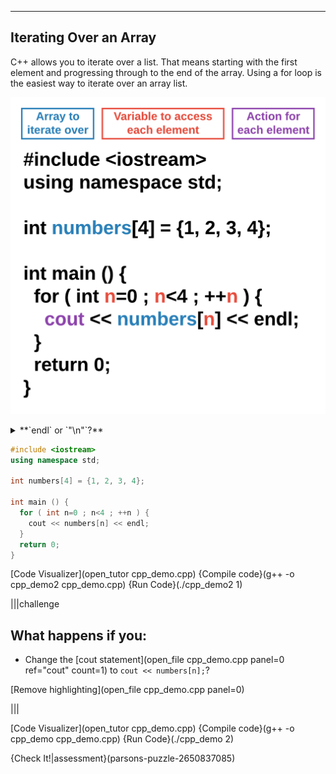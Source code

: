 ----------

## Iterating Over an Array

C++ allows you to iterate over a list. That means starting with the first element and progressing through to the end of the array. Using a for loop is the easiest way to iterate over an array list.

![Iterating Over an Array](.guides/img/array-iterate.png)

<details><summary>**`endl` or `"\n"`?**</summary>Both `endl` and `"\n"` will add a newline character to the output. Either one will work. Remember `endl` does not need quotation marks, while `"\n"` must have them.</details>
  
```cpp
#include <iostream>
using namespace std;

int numbers[4] = {1, 2, 3, 4};

int main () {
  for ( int n=0 ; n<4 ; ++n ) {
    cout << numbers[n] << endl;
  }
  return 0;
}
```

[Code Visualizer](open_tutor cpp_demo.cpp)
{Compile code}(g++ -o cpp_demo2 cpp_demo.cpp)
{Run Code}(./cpp_demo2 1)

|||challenge
## What happens if you:
* Change the [cout statement](open_file cpp_demo.cpp panel=0 ref="cout" count=1) to `cout << numbers[n];`?

[Remove highlighting](open_file cpp_demo.cpp panel=0)

|||

[Code Visualizer](open_tutor cpp_demo.cpp)
{Compile code}(g++ -o cpp_demo cpp_demo.cpp)
{Run Code}(./cpp_demo 2)

{Check It!|assessment}(parsons-puzzle-2650837085)

